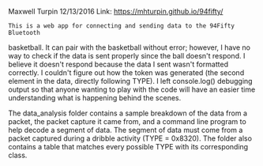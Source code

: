 Maxwell Turpin
12/13/2016
Link: https://mhturpin.github.io/94fifty/

    This is a web app for connecting and sending data to the 94Fifty Bluetooth
basketball. It can pair with the basketball without error; however, I have no
way to check if the data is sent properly since the ball doesn't respond. I
believe it doesn't respond because the data I sent wasn't formatted correctly.
I couldn't figure out how the token was generated (the second element in the
data, directly following TYPE).
    I left console.log() debugging output so that anyone wanting to play with
the code will have an easier time understanding what is happening behind the
scenes.

The data_analysis folder contains a sample breakdown of the data from a packet,
the packet capture it came from, and a command line program to help decode a
segment of data. The segment of data must come from a packet captured during a
dribble activity (TYPE = 0x8320). The folder also contains a table that matches
every possible TYPE with its corresponding class.
